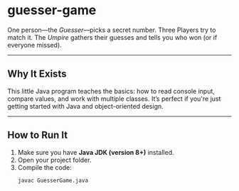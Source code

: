 # guesser-game

One person—the *Guesser*—picks a secret number. Three Players try to match it. The *Umpire* gathers their guesses and tells you who won (or if everyone missed).

---

## Why It Exists

This little Java program teaches the basics: how to read console input, compare values, and work with multiple classes. It’s perfect if you're just getting started with Java and object-oriented design.

---

##  How to Run It

1. Make sure you have **Java JDK (version 8+)** installed.
2. Open your project folder.
3. Compile the code:
   ```bash
   javac GuesserGame.java
